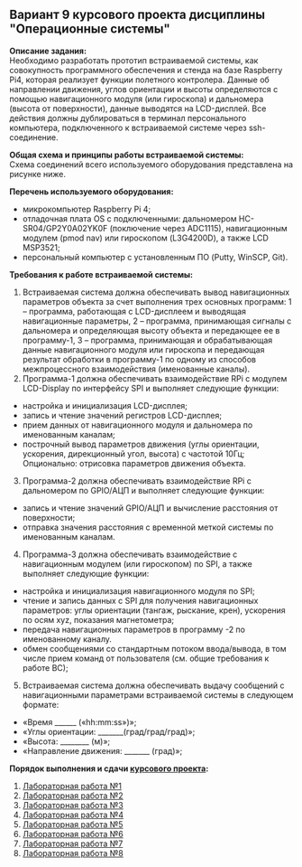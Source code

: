 ## Вариант 9 курсового проекта дисциплины "Операционные системы"

__Описание задания:__  
Необходимо разработать прототип встраиваемой системы, как совокупность программного обеспечения и стенда на базе Raspberry Pi4, которая реализует функции полетного контролера. Данные об направлении движения, углов ориентации и высоты определяются с помощью навигационного модуля (или гироскопа) и дальномера (высота от поверхности), данные выводятся на LCD-дисплей. Все действия должны дублироваться в терминал персонального компьютера, подключенного к встраиваемой системе через ssh-соединение.   

__Общая схема и принципы работы встраиваемой системы:__  
Схема соединений всего используемого оборудования представлена на рисунке ниже.


__Перечень используемого оборудования:__
* микрокомпьютер Raspberry Pi 4;
* отладочная плата OS с подключенными: дальномером HC-SR04/GP2Y0A02YK0F (поключение через ADC1115), навигационным модулем (pmod nav) или гироскопом (L3G4200D), а также LCD MSP3521;
* персональный компьютер c установленным ПО (Putty, WinSCP, Git).

__Требования к работе встраиваемой системы:__  
1. Встраиваемая система должна обеспечивать вывод навигационных параметров объекта за счет выполнения трех основных программ: 1 – программа, работающая с LCD-дисплеем и выводящая навигационные параметры, 2 – программа, принимающая сигналы с дальномера и определяющая высоту объекта и передающее ее в программу-1, 3 – программа, принимающая и обрабатывающая данные навигационного модуля или гироскопа и передающая результат обработки в программу-1 по одному из способов межпроцессного взаимодействия (именованные каналы).
2. Программа-1 должна обеспечивать взаимодействие RPi с модулем LCD-Display по интерфейсу SPI и выполняет следующие функции:
* настройка и инициализация LCD-дисплея;
* запись и чтение значений регистров LCD-дисплея;
* прием данных от навигационного модуля и дальномера по именованным каналам;
* построчный вывод параметров движения (углы ориентации, ускорения, дирекционный угол, высота) с частотой 10Гц; Опционально: отрисовка параметров движения объекта.
3. Программа-2 должна обеспечивать взаимодействие RPi с дальномером по GPIO/АЦП и выполняет следующие функции:
* запись и чтение значений GPIO/АЦП и вычисление расстояния от поверхности;
* отправка значения расстояния с временной меткой системы по именованным каналам.
4. Программа-3 должна обеспечивать взаимодействие с навигационным модулем (или гироскопом) по SPI, а также выполняет следующие функции:
* настройка и инициализация навигационного модуля по SPI;
* чтение и запись данных с SPI для получения навигационных параметров: углы ориентации (тангаж, рыскание, крен), ускорения по осям xyz, показания магнетометра;
* передача навигационных параметров в программу -2 по именованному каналу.
* обмен сообщениями со стандартным потоком ввода/вывода, в том числе прием команд от пользователя (см. общие требования к работе ВС);
5. Встраиваемая система должна обеспечивать выдачу сообщений с навигационными параметрами встраиваемой системы в следующем формате: 
* «Время ______ («hh:mm:ss»)»;
* «Углы ориентации: _______(град/град/град)»;
* «Высота: ________ (м)»;
* «Направление движения: _______ (град)»;


__Порядок выполнения и сдачи [курсового проекта](task_v09.md):__
1. [Лабораторная работа №1](lab_01.md)
2. [Лабораторная работа №2](lab_02.md)
3. [Лабораторная работа №3](lab_03.md)
4. [Лабораторная работа №4](lab_04.md)
5. [Лабораторная работа №5](lab_05.md)
6. [Лабораторная работа №6](lab_06.md)
7. [Лабораторная работа №7](lab_07.md)
8. [Лабораторная работа №8](lab_08.md)
